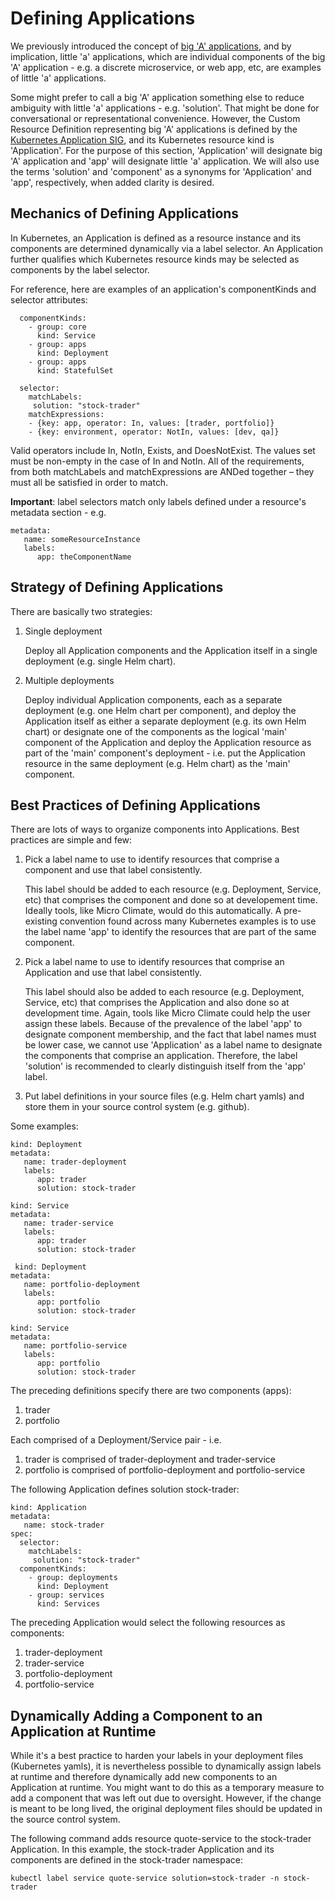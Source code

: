 # Defining Applications 

We previously introduced the concept of 
[big 'A' applications](https://github.com/kappnav/design/blob/master/README.md#project-prism), and by
implication, little 'a' applications, which are individual components of the big 'A' application - e.g. a discrete microservice,
or web app, etc, are examples of little 'a' applications. 

Some might prefer to call a big 'A' application something else to reduce ambiguity with little 'a' 
applications - e.g. 'solution'.  That might be done for conversational or representational convenience. However, the 
Custom Resource Definition representing big 'A' applications is defined by the [Kubernetes Application SIG](https://github.com/kubernetes-sigs/application), and its Kubernetes 
resource kind is 'Application'.  For the purpose of this section,  'Application' will designate big 'A' application
and 'app' will designate little 'a' application.  We will also use the terms 'solution' and 'component' as a synonyms for 
'Application' and 'app', respectively, when added clarity is desired. 

## Mechanics of Defining Applications

In Kubernetes, an Application is defined as a resource instance and its components are determined dynamically via a label 
selector. An Application further qualifies which Kubernetes resource kinds may be selected as components by the label selector.

For reference, here are examples of an application's componentKinds and selector attributes: 

```
  componentKinds:
    - group: core
      kind: Service
    - group: apps
      kind: Deployment
    - group: apps
      kind: StatefulSet

  selector:
    matchLabels:
     solution: "stock-trader"
    matchExpressions:
    - {key: app, operator: In, values: [trader, portfolio]}
    - {key: environment, operator: NotIn, values: [dev, qa]}
```

Valid operators include In, NotIn, Exists, and DoesNotExist. The values set must be non-empty in the case of In and NotIn. All of the requirements, from both matchLabels and matchExpressions are ANDed together – they must all be satisfied in order to match.

**Important**:  label selectors match only labels defined under a resource's metadata section - e.g.

```
metadata:
   name: someResourceInstance
   labels: 
      app: theComponentName
```

## Strategy of Defining Applications

There are basically two strategies: 

1. Single deployment 

   Deploy all Application components and the Application itself in a single deployment (e.g. single Helm chart).  

1. Multiple deployments 

   Deploy individual Application components, each as a separate deployment (e.g. one Helm chart per component), and deploy the Application itself as either a separate deployment (e.g. its own Helm chart) or designate one of the components as the logical 'main' component of the Application and deploy the Application resource as part of the 'main' component's deployment - i.e. put the Application resource in the same deployment (e.g. Helm chart) as the 'main' component. 
   
## Best Practices of Defining Applications

There are lots of ways to organize components into Applications. Best practices are simple and few: 

1. Pick a label name to use to identify resources that comprise a component and use that label consistently. 

   This label should be added to each resource (e.g. Deployment, Service, etc) that comprises the component and done so at developement time. Ideally tools, like Micro Climate, would do this automatically.  A pre-existing convention found across many Kubernetes examples is to use the label name 'app' to identify the resources that are part of the same component. 

1. Pick a label name to use to identify resources that comprise an Application and use that label consistently. 

   This label should also be added to each resource (e.g. Deployment, Service, etc) that comprises the Application and also done so at development time.  Again, tools like Micro Climate could help the user assign these labels.  Because of the prevalence of the label 'app' to designate component membership, and the fact that label names must be lower case, we cannot use 'Application' as a label name to designate the components that comprise an application.  Therefore, the label 'solution' is recommended to clearly distinguish itself from the 'app' label.
   
1. Put label definitions in your source files (e.g. Helm chart yamls) and store them in your source control system (e.g. github).  
   
Some examples: 

```
kind: Deployment
metadata: 
   name: trader-deployment
   labels:
      app: trader
      solution: stock-trader
      
kind: Service
metadata: 
   name: trader-service
   labels:
      app: trader
      solution: stock-trader
 
 kind: Deployment
metadata: 
   name: portfolio-deployment
   labels:
      app: portfolio
      solution: stock-trader
      
kind: Service
metadata: 
   name: portfolio-service
   labels:
      app: portfolio
      solution: stock-trader
```

The preceding definitions specify there are two components (apps): 

1. trader
1. portfolio

Each comprised of a Deployment/Service pair - i.e. 

1. trader is comprised of trader-deployment and trader-service
1. portfolio is comprised of portfolio-deployment and portfolio-service

The following Application defines solution stock-trader: 

```
kind: Application
metadata:
   name: stock-trader
spec:
  selector:
    matchLabels:
     solution: "stock-trader"
  componentKinds:
    - group: deployments
      kind: Deployment
    - group: services 
      kind: Services
```

The preceding Application would select the following resources as components: 

1. trader-deployment
1. trader-service
1. portfolio-deployment
1. portfolio-service

## Dynamically Adding a Component to an Application at Runtime

While it's a best practice to harden your labels in your deployment files (Kubernetes yamls), it is nevertheless possible to dynamically assign labels at runtime and therefore dynamically add new components to an Application at runtime.  You might want to do this as a temporary measure to add a component that was left out due to oversight. However, if the change is meant to be long lived, the original deployment files should be updated in the source control system. 

The following command adds resource quote-service to the stock-trader Application.  In this example, the stock-trader Application and its components are defined in the stock-trader namespace: 

```
kubectl label service quote-service solution=stock-trader -n stock-trader
```
